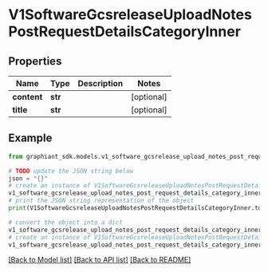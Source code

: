 # V1SoftwareGcsreleaseUploadNotesPostRequestDetailsCategoryInner


## Properties

Name | Type | Description | Notes
------------ | ------------- | ------------- | -------------
**content** | **str** |  | [optional] 
**title** | **str** |  | [optional] 

## Example

```python
from graphiant_sdk.models.v1_software_gcsrelease_upload_notes_post_request_details_category_inner import V1SoftwareGcsreleaseUploadNotesPostRequestDetailsCategoryInner

# TODO update the JSON string below
json = "{}"
# create an instance of V1SoftwareGcsreleaseUploadNotesPostRequestDetailsCategoryInner from a JSON string
v1_software_gcsrelease_upload_notes_post_request_details_category_inner_instance = V1SoftwareGcsreleaseUploadNotesPostRequestDetailsCategoryInner.from_json(json)
# print the JSON string representation of the object
print(V1SoftwareGcsreleaseUploadNotesPostRequestDetailsCategoryInner.to_json())

# convert the object into a dict
v1_software_gcsrelease_upload_notes_post_request_details_category_inner_dict = v1_software_gcsrelease_upload_notes_post_request_details_category_inner_instance.to_dict()
# create an instance of V1SoftwareGcsreleaseUploadNotesPostRequestDetailsCategoryInner from a dict
v1_software_gcsrelease_upload_notes_post_request_details_category_inner_from_dict = V1SoftwareGcsreleaseUploadNotesPostRequestDetailsCategoryInner.from_dict(v1_software_gcsrelease_upload_notes_post_request_details_category_inner_dict)
```
[[Back to Model list]](../README.md#documentation-for-models) [[Back to API list]](../README.md#documentation-for-api-endpoints) [[Back to README]](../README.md)


